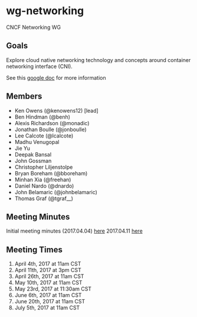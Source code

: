 # wg-networking

CNCF Networking WG

## Goals

Explore cloud native networking technology and concepts around container networking interface (CNI).

See this [google doc](https://docs.google.com/document/d/15uuifCseiyUk5kPfnX5Cdj4VNjo79KkmFxm-_HisR3M/edit?usp=sharing) for more information

## Members

* Ken Owens (@kenowens12) [lead]
* Ben Hindman (@benh)
* Alexis Richardson (@monadic)
* Jonathan Boulle (@jonboulle)
* Lee Calcote (@lcalcote)
* Madhu Venugopal
* Jie Yu
* Deepak Bansal
* John Gossman
* Christopher Liljenstolpe
* Bryan Boreham (@bboreham)
* Minhan Xia (@freehan)
* Daniel Nardo (@dnardo)
* John Belamaric (@johnbelamaric)
* Thomas Graf (@tgraf__)

## Meeting Minutes
Initial meeting minutes (2017.04.04) [here](https://docs.google.com/document/d/1rtbk27edum429Q5sEM5IP5FIu2i3qm7naXhZxFFJWs4/edit#) 
2017.04.11 [here](https://docs.google.com/document/d/1pe5uT_kYJE5zpIMIUE-g9l1ycRF9phOYTq4bcCcSXdw/edit?usp=sharing)
## Meeting Times

1. April 4th, 2017 at 11am CST
1. April 11th, 2017 at 3pm CST
1. April 26th, 2017 at 11am CST
1. May 10th, 2017 at 11am CST
1. May 23rd, 2017 at 11:30am CST
1. June 6th, 2017 at 11am CST
1. June 20th, 2017 at 11am CST
1. July 5th, 2017 at 11am CST
